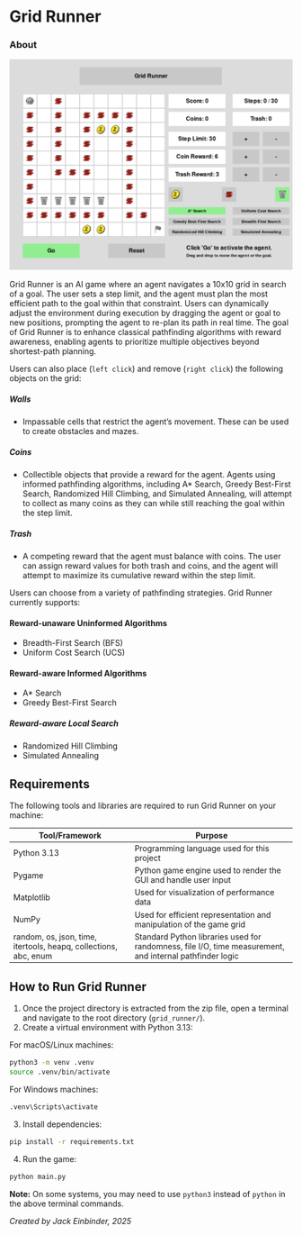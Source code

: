 # Grid Runner

### About

![Grid Runner](assets/images/screenshot.PNG)

Grid Runner is an AI game where an agent navigates a 10x10 grid in search of a goal. The user sets a step limit, and the 
agent must plan the most efficient path to the goal within that constraint. Users can dynamically adjust the environment 
during execution by dragging the agent or goal to new positions, prompting the agent to re-plan its path in real time.
The goal of Grid Runner is to enhance classical pathfinding algorithms with reward awareness, enabling agents to prioritize 
multiple objectives beyond shortest-path planning.

Users can also place (`left click`) and remove (`right click`) the following objects on the grid:

##### Walls

  - Impassable cells that restrict the agent’s movement. These can be used to create obstacles and mazes.  

##### Coins
  - Collectible objects that provide a reward for the agent. Agents using informed pathfinding algorithms, including A* Search, Greedy Best-First Search, Randomized Hill Climbing, and Simulated Annealing, will attempt to collect as many coins as they can while still reaching the goal within the step limit.
 
##### Trash
  - A competing reward that the agent must balance with coins. The user can assign reward values for both trash and coins, and the agent will attempt to maximize its cumulative reward within the step limit.

Users can choose from a variety of pathfinding strategies. Grid Runner currently supports:

#### Reward-unaware Uninformed Algorithms

  - Breadth-First Search (BFS)
  - Uniform Cost Search (UCS)

#### Reward-aware Informed Algorithms 

- A* Search 
- Greedy Best-First Search

##### Reward-aware Local Search

- Randomized Hill Climbing
- Simulated Annealing


## Requirements

The following tools and libraries are required to run Grid Runner on your machine:

| Tool/Framework                                      | Purpose                                                                                  |
|-----------------------------------------------------|------------------------------------------------------------------------------------------|
| Python 3.13                                          | Programming language used for this project                                               |
| Pygame                                               | Python game engine used to render the GUI and handle user input                          |
| Matplotlib                                           | Used for visualization of performance data                                               |
| NumPy                                                | Used for efficient representation and manipulation of the game grid                      |
| random, os, json, time, itertools, heapq, collections, abc, enum | Standard Python libraries used for randomness, file I/O, time measurement, and internal pathfinder logic |



## How to Run Grid Runner

1. Once the project directory is extracted from the zip file, open a terminal and navigate to the root directory (`grid_runner/`).
2. Create a virtual environment with Python 3.13:

For macOS/Linux machines:
```bash
python3 -m venv .venv
source .venv/bin/activate
```

For Windows machines:
```bash
.venv\Scripts\activate
```

3. Install dependencies:
```bash
pip install -r requirements.txt
```

4. Run the game:
```bash
python main.py
```

**Note:** On some systems, you may need to use `python3` instead of `python` in the above terminal commands.

_Created by Jack Einbinder, 2025_

